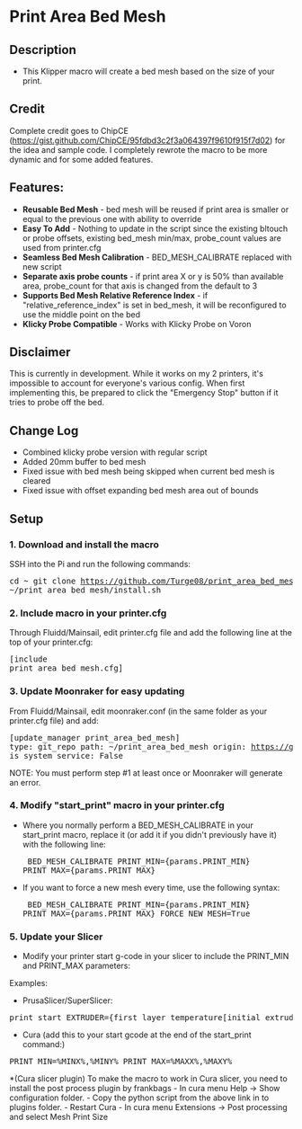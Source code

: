 # Print Area Bed Mesh

## Description

- This Klipper macro will create a bed mesh based on the size of your print.

## Credit

Complete credit goes to ChipCE (https://gist.github.com/ChipCE/95fdbd3c2f3a064397f9610f915f7d02) for the idea and sample code. I completely rewrote the macro to be more dynamic and for some added features.

## Features:
- **Reusable Bed Mesh** - bed mesh will be reused if print area is smaller or equal to the previous one with ability to override
- **Easy To Add** - Nothing to update in the script since the existing bltouch or probe offsets, existing bed_mesh min/max, probe_count values are used from printer.cfg
- **Seamless Bed Mesh Calibration** - BED_MESH_CALIBRATE replaced with new script
- **Separate axis probe counts** - if print area X or y is 50% than available area, probe_count for that axis is changed from the default to 3
- **Supports Bed Mesh Relative Reference Index** - if "relative_reference_index" is set in bed_mesh, it will be reconfigured to use the middle point on the bed
- **Klicky Probe Compatible** - Works with Klicky Probe on Voron

## Disclaimer

This is currently in development. While it works on my 2 printers, it's impossible to account for everyone's various config. When first implementing this, be prepared to click the "Emergency Stop" button if it tries to probe off the bed.

## Change Log

- Combined klicky probe version with regular script
- Added 20mm buffer to bed mesh
- Fixed issue with bed mesh being skipped when current bed mesh is cleared
- Fixed issue with offset expanding bed mesh area out of bounds

## Setup

### 1. Download and install the macro
SSH into the Pi and run the following commands:<pre>cd ~
git clone https://github.com/Turge08/print_area_bed_mesh.git
~/print_area_bed_mesh/install.sh</pre>

### 2. Include macro in your printer.cfg 
Through Fluidd/Mainsail, edit printer.cfg file and add the following line at the top of your printer.cfg: <pre>[include print_area_bed_mesh.cfg]</pre>

### 3. Update Moonraker for easy updating
From Fluidd/Mainsail, edit moonraker.conf (in the same folder as your printer.cfg file) and add:<pre>[update_manager print_area_bed_mesh]
type: git_repo
path: ~/print_area_bed_mesh
origin: https://github.com/Turge08/print_area_bed_mesh.git
is_system_service: False</pre>

NOTE: You must perform step #1 at least once or Moonraker will generate an error.

### 4. Modify "start_print" macro in your printer.cfg
- Where you normally perform a BED_MESH_CALIBRATE in your start_print macro, replace it (or add it if you didn't previously have it) with the following line:<pre>
BED_MESH_CALIBRATE PRINT_MIN={params.PRINT_MIN} PRINT_MAX={params.PRINT_MAX}
</pre>

- If you want to force a new mesh every time, use the following syntax:<pre>
BED_MESH_CALIBRATE PRINT_MIN={params.PRINT_MIN} PRINT_MAX={params.PRINT_MAX} FORCE_NEW_MESH=True
</pre>

### 5. Update your Slicer
- Modify your printer start g-code in your slicer to include the PRINT_MIN and PRINT_MAX parameters:

Examples:


- PrusaSlicer/SuperSlicer:
<pre>print_start EXTRUDER={first_layer_temperature[initial_extruder] + extruder_temperature_offset[initial_extruder]} BED=[first_layer_bed_temperature] CHAMBER=[chamber_temperature] PRINT_MIN={first_layer_print_min[0]},{first_layer_print_min[1]} PRINT_MAX={first_layer_print_max[0]},{first_layer_print_max[1]}</pre>

- Cura (add this to your start gcode at the end of the start_print command:)
<pre>PRINT_MIN=%MINX%,%MINY% PRINT_MAX=%MAXX%,%MAXY%</pre>

*(Cura slicer plugin) To make the macro to work in Cura slicer, you need to install the post process plugin by frankbags - In cura menu Help -> Show configuration folder. - Copy the python script from the above link in to plugins folder. - Restart Cura - In cura menu Extensions -> Post processing and select Mesh Print Size
